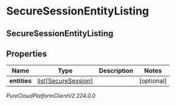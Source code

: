 # SecureSessionEntityListing

## SecureSessionEntityListing

## Properties

|Name | Type | Description | Notes|
|------------ | ------------- | ------------- | -------------|
| **entities** | [list[SecureSession]](SecureSession) |  | [optional] |



_PureCloudPlatformClientV2 224.0.0_
